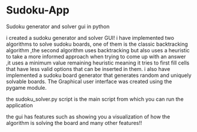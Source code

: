 # Sudoku-App
Sudoku generator and solver gui in python



i created a sudoku generator and solver GUI!
i have implemented two algorithms to solve sudoku boards, one of them is the classic backtracking algorithm ,the second algorithm uses backtracking but also uses a heuristic
to take a more informed approach when trying to come up with an answer ,it uses a minimum value remaining heuristic 
meaning it tries to first fill cells that have less valid options that can be inserted in them.
i also have implemented a sudoku board generator that generates random and uniquely solvable boards.
The Graphical user interface was created using the pygame module.

the sudoku_solver.py script is the main script from which you can run the application

the gui has features such as showing you a visualization of how the algorithm is solving the board and many other features!!
